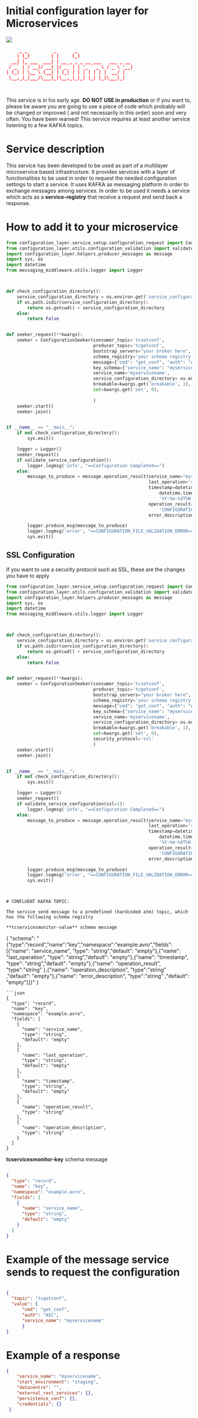 # Initial configuration layer for Microservices 

![](http://www.italiamappe.it/mappa/ImmaginiVetrine/0000106274/Immagine1lrg.jpg)


```json
     _ _          _       _                     
    | (_)        | |     (_)                    
  __| |_ ___  ___| | __ _ _ _ __ ___   ___ _ __ 
 / _` | / __|/ __| |/ _` | | '_ ` _ \ / _ \ '__|
| (_| | \__ \ (__| | (_| | | | | | | |  __/ |   
 \__,_|_|___/\___|_|\__,_|_|_| |_| |_|\___|_|   
                                                
                                                
```

This service is in his early age. **DO NOT USE in production** or if you want to, please be aware you are going to use a piece of code which probably will be
changed or improved ( and not necessarily in this order) soon and very often. You have been warned!
This service requires at least another service listening to a few KAFKA topics.

# Service description

This service has been developed to be used as part of a multilayer microservice based infrastructure.
It provides services with a layer of functionalities to be used in order to request the needed configuration settings to start a service.
It uses KAFKA as messaging platform in order to exchange messages among services. 
In order to be used it needs a service which acts as a **service-registry** that receive a request and send back a response.


# How to add it to your microservice

```python
from configuration_layer.service_setup.configuration_request import ConfigurationSeeker
from configuration_layer.utils.configuration_validation import validate_service_configuration
import configuration_layer.helpers.producer_messages as message
import sys, os
import datetime
from messaging_middleware.utils.logger import Logger



def check_configuration_directory():
    service_configuration_directory = os.environ.get('service_configuration_directory', 'configuration')
    if os.path.isdir(service_configuration_directory):
        return os.getcwd() + service_configuration_directory
    else:
        return False


def seeker_request(**kwargs):
    seeker = ConfigurationSeeker(consumer_topic='tcsetconf',
                                 producer_topic='tcgetconf',
                                 bootstrap_servers="your broker here",
                                 schema_registry='your schema registry here',
                                 message={"cmd": "get_conf", "auth": "ASC", "service_name": "myservicename"},
                                 key_schema={"service_name": "myservicename"},
                                 service_name='myservicename',
                                 service_configuration_directory= os.environ.get('service_configuration_directory', 'configuration'),
                                 breakable=kwargs.get('breakable', 1),
                                 set=kwargs.get('set', 0),
                                 
                                 )
    seeker.start()
    seeker.join()


if __name__ == "__main__":
    if not check_configuration_directory():
        sys.exit()

    logger = Logger()
    seeker_request()
    if validate_service_configuration():
        logger.logmsg('info', "==Configuration Completed==")
    else:
        message_to_produce = message.operation_result(service_name="myservicename",
                                                      last_operation='setconf',
                                                      timestamp=datetime.datetime.now(
                                                          datetime.timezone.utc).strftime(
                                                          '%Y-%m-%dT%H:%M:%S%z'),
                                                      operation_result=message.const_values()[
                                                          'CONFIGURATION_FILE_VALIDATION_ERROR'],
                                                      error_description='')

        logger.produce_msg(message_to_produce)
        logger.logmsg('error', "==CONFIGURATION_FILE_VALIDATION_ERROR==")
        sys.exit()

```

## SSL Configuration 

If you want to use a security protocol such as SSL, these are the changes you have to apply 

```python
from configuration_layer.service_setup.configuration_request import ConfigurationSeeker
from configuration_layer.utils.configuration_validation import validate_service_configuration
import configuration_layer.helpers.producer_messages as message
import sys, os
import datetime
from messaging_middleware.utils.logger import Logger



def check_configuration_directory():
    service_configuration_directory = os.environ.get('service_configuration_directory', 'configuration')
    if os.path.isdir(service_configuration_directory):
        return os.getcwd() + service_configuration_directory
    else:
        return False


def seeker_request(**kwargs):
    seeker = ConfigurationSeeker(consumer_topic='tcsetconf',
                                 producer_topic='tcgetconf',
                                 bootstrap_servers="your broker here",
                                 schema_registry='your schema registry here',
                                 message={"cmd": "get_conf", "auth": "ASC", "service_name": "myservicename"},
                                 key_schema={"service_name": "myservicename"},
                                 service_name='myservicename',
                                 service_configuration_directory= os.environ.get('service_configuration_directory', 'configuration'),
                                 breakable=kwargs.get('breakable', 1),
                                 set=kwargs.get('set', 0),
                                 security_protocol='ssl'
                                 )
    seeker.start()
    seeker.join()


if __name__ == "__main__":
    if not check_configuration_directory():
        sys.exit()

    logger = Logger()
    seeker_request()
    if validate_service_configuration(ssl=1):
        logger.logmsg('info', "==Configuration Completed==")
    else:
        message_to_produce = message.operation_result(service_name="myservicename",
                                                      last_operation='setconf',
                                                      timestamp=datetime.datetime.now(
                                                          datetime.timezone.utc).strftime(
                                                          '%Y-%m-%dT%H:%M:%S%z'),
                                                      operation_result=message.const_values()[
                                                          'CONFIGURATION_FILE_VALIDATION_ERROR'],
                                                      error_description='')

        logger.produce_msg(message_to_produce)
        logger.logmsg('error', "==CONFIGURATION_FILE_VALIDATION_ERROR==")
        sys.exit()

```

```


# CONFLUENT KAFKA TOPIC: 

The service send message to a predefined (hardcoded atm) topic, which has the following schema registry 

**tcservicesmonitor-value** schema message
```
{
    "schema": "{\"type\":\"record\",\"name\":\"key\",\"namespace\":\"example.avro\",\"fields\":[{\"name\": \"service_name\", \"type\": \"string\",\"default\": \"empty\"},{\"name\": \"last_operation\", \"type\": \"string\",\"default\": \"empty\"},{\"name\": \"timestamp\", \"type\": \"string\",\"default\": \"empty\"},{\"name\": \"operation_result\", \"type\":\"string\" },{\"name\": \"operation_description\", \"type\":\"string\" ,\"default\": \"empty\"},{\"name\": \"error_description\", \"type\":\"string\" ,\"default\": \"empty\"}]}"
}
```
```json
{
  "type": "record",
  "name": "key",
  "namespace": "example.avro",
  "fields": [
    {
      "name": "service_name",
      "type": "string",
      "default": "empty"
    },
    {
      "name": "last_operation",
      "type": "string",
      "default": "empty"
    },
    {
      "name": "timestamp",
      "type": "string",
      "default": "empty"
    },
    {
      "name": "operation_result",
      "type": "string"
    },
    {
      "name": "operation_description",
      "type": "string"
    }
  ]
}
```
**tcservicesmonitor-key** schema message
```json

{
  "type": "record",
  "name": "key",
  "namespace": "example.avro",
  "fields": [
    {
      "name": "service_name",
      "type": "string",
      "default": "empty"
    }
  ]
}
```

# Example of the message service sends to request the configuration

```json

{
  "topic": "tcgetconf", 
  "value": {
      "cmd": "get_conf", 
      "auth": "ASC", 
      "service_name": "myservicename"
      }
}
```
# Example of a response 

```json
{ 
    "service_name": "myservicename", 
    "start_environment": "staging",
    "datacentre": "", 
    "external_rest_services": {}, 
    "persistence_conf": {}, 
    "credentials": {}
 }

```